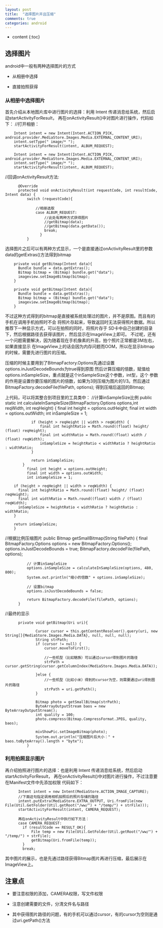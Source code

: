 ```yaml
---
layout: post
title:  "选择图片并且压缩"
comments: true
categories: android
---
```


* content
{:toc}

## 选择图片

android中一般有两种选择图片的方式

* 从相册中选择

* 直接拍照获得

### 从相册中选择图片

首先介绍从本地图片库中进行图片的选择：利用 Intent 传递消息给系统，然后启动startActivityForResult，
再在onActivityResult()中对图片进行操作，代码如下：
//打开相册：

        Intent intent = new Intent(Intent.ACTION_PICK, android.provider.MediaStore.Images.Media.EXTERNAL_CONTENT_URI);
        intent.setType(" image/* ");
        startActivityForResult(intent, ALBUM_REQUEST);

        Intent intent = new Intent(Intent.ACTION_PICK, android.provider.MediaStore.Images.Media.EXTERNAL_CONTENT_URI);
        intent.setType(" image/* ");
        startActivityForResult(intent, ALBUM_REQUEST);


//回调onActivityResult方法:

          @Override
          protected void onActivityResult(int requestCode, int resultCode, Intent data) {
              switch (requestCode){

                  //相册选取
                  case ALBUM_REQUEST:
                      //此处有两种方式获得图片
                      //getBitmap(data);
                      //getBitmap(data.getData());
                      break;
                    }
              }

选择图片之后可以有两种方式显示，一个是直接通过onActivityResult里的参数data的getExtras()方法得到bitmap


        private void getBitmap(Intent data){
          Bundle bundle = data.getExtras();
          Bitmap bitmap = (Bitmap) bundle.get("data");
          imageview.setImageBitmap(bitmap);
        }

        private void getBitmap(Intent data){
          Bundle bundle = data.getExtras();
          Bitmap bitmap = (Bitmap) bundle.get("data");
          imageview.setImageBitmap(bitmap);
        }


不过这种方式得到的bitmap是直接被系统处理过的图片，并不是原图。而且有的手机在调用手机拍照时不会
将照片存起来，导致返回时无法获得照片数据。所以推荐下一种显示方式，可以在拍照的同时，将照片存于
SD卡中自己创建的目录下，然后根据路径去获得该图片，然后显示在ImageView上即可。
不过呢，还有一个问题需要解决，因为随着现在手机像素的升高，拍个照片正常都是3M左右，如果直接显示
在ImageView上的话会因为内存问题而OOM，所以在显示bitmap的时候，需要先进行图片的压缩。

压缩的时候主要用到了BitmapFactory.Options先通过设置options.inJustDecodeBounds为true得到原图
然后计算压缩的倍数，赋值给options.inSampleSize，重点就是这个inSampleSize这个参数，int型，这个
参数的作用是设置你要压缩的图片的倍数，如果为3则压缩为图片的1/3。然后通过BitmapFactory.decodeFile(filePath, options);
得到压缩后返回的Bitmap;

上代码，可以将其整合到项目里的工具类中：
//计算inSampleSize比例
        public static int calculateInSampleSize(BitmapFactory.Options options,int reqWidth, int reqHeight) {
                final int height = options.outHeight;
                final int width = options.outWidth;
                int inSampleSize = 1;

                if (height > reqHeight || width > reqWidth) {
                    final int heightRatio = Math.round((float) height/ (float) reqHeight);
                    final int widthRatio = Math.round((float) width / (float) reqWidth);
                    inSampleSize = heightRatio < widthRatio ? heightRatio : widthRatio;
                }

                return inSampleSize;
            }
              final int height = options.outHeight;
              final int width = options.outWidth;
              int inSampleSize = 1;

        if (height > reqHeight || width > reqWidth) {
          final int heightRatio = Math.round((float) height/ (float) reqHeight);
          final int widthRatio = Math.round((float) width / (float) reqWidth);
          inSampleSize = heightRatio < widthRatio ? heightRatio : widthRatio;
        }

        return inSampleSize;
        }

//根据比例压缩图片
          public Bitmap getSmallBitmap(String filePath) {
              final BitmapFactory.Options options = new BitmapFactory.Options();
              options.inJustDecodeBounds = true;
              BitmapFactory.decodeFile(filePath, options);

              // 计算inSampleSize
              options.inSampleSize = calculateInSampleSize(options, 480, 800);
              System.out.println("缩小的倍数" + options.inSampleSize);

              // 设置bitmap
              options.inJustDecodeBounds = false;

              return BitmapFactory.decodeFile(filePath, options);
          }    


//最终的显示

          private void getBitmap(Uri uri){

                  Cursor cursor = this.getContentResolver().query(uri, new String[]{MediaStore.Images.Media.DATA}, null, null, null);
                  String strPath;
                  if (cursor != null) {
                      cursor.moveToFirst();

                      //一些机型（比如魅族）可以通过cursor得到图片的路径
                      strPath = cursor.getString(cursor.getColumnIndex(MediaStore.Images.Media.DATA));

                  }else {
                      //一些机型（比如小米）得到的cursor为空，则需要通过uri得到图片的路径
                      strPath = uri.getPath();
                  }

                  Bitmap photo = getSmallBitmap(strPath);
                  ByteArrayOutputStream baos = new ByteArrayOutputStream();
                  int quality = 100;
                  photo.compress(Bitmap.CompressFormat.JPEG, quality, baos);

                  mivShowPic.setImageBitmap(photo);
                  System.out.println("压缩图片后大小：" + baos.toByteArray().length + "byte");
              }

### 利用拍照显示图片
再介绍拍照进行图片的选择：也是利用 Intent 传递消息给系统，然后启动startActivityForResult，
再在onActivityResult()中对图片进行操作，不过注意要在Manifest文件中先添加权限<uses-permission android:name="android.permission.CAMERA" />
代码如下：

          Intent intent = new Intent(MediaStore.ACTION_IMAGE_CAPTURE);
          //下面这句指定调用相机拍照后的照片存储的路径
          intent.putExtra(MediaStore.EXTRA_OUTPUT, Uri.fromFile(new File(Util.GetFolder(Util.getRoot("/ww/") + "/temp/") + strFile)));
          startActivityForResult(intent, CAMERA_REQUEST);

          再在onActivityResult中执行如下方法：
          case CAMERA_REQUEST:
            if (resultCode == RESULT_OK){
                File temp = new File(Util.GetFolder(Util.getRoot("/ww/") + "/temp/") + strFile);
                getBitmap(Uri.fromFile(temp));
            }
            break;

其中图片的展示，也是先通过路径获得Bitmap图片再进行压缩，最后展示在ImageView上。



## 注意点

* 要注意权限的添加，CAMERA权限，写文件权限

* 注意创建需要的文件，分清文件名与路径

* 其中获得图片路径的问题，有的手机可以通过cursor，有的cursor为空则是通过uri.getPath()方法
